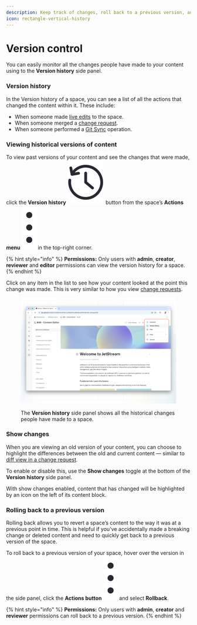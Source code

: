 ```yaml
---
description: Keep track of changes, roll back to a previous version, and more.
icon: rectangle-vertical-history
---
```


# Version control

You can easily monitor all the changes people have made to your content using to the **Version history** side panel.

### Version history <a href="#see-the-activity-of-a-specific-draft" id="see-the-activity-of-a-specific-draft"></a>

In the Version history of a space, you can see a list of all the actions that changed the content within it. These include:

* When someone made [live edits](../editing-content/live-edits.md) to the space.
* When someone merged a [change request](../collaboration/change-requests.md).
* When someone performed a [Git Sync](../integrations/git-sync/) operation.

### Viewing historical versions of content

To view past versions of your content and see the changes that were made, click the **Version history** <picture><source srcset="../.gitbook/assets/Revision history dark.png" media="(prefers-color-scheme: dark)"><img src="../.gitbook/assets/Revision history light.png" alt="" data-size="line"></picture> button from the space’s **Actions menu** <img src="../.gitbook/assets/Actions menu.png" alt="" data-size="line"> in the top-right corner.

{% hint style="info" %}
**Permissions:** Only users with **admin**, **creator**, **reviewer** and **editor** permissions can view the version history for a space.
{% endhint %}

Click on any item in the list to see how your content looked at the point this change was made. This is very similar to how you view [change requests](../collaboration/change-requests.md).

<figure><img src="../.gitbook/assets/editor-versions.png" alt=""><figcaption><p>The <strong>Version history</strong> side panel shows all the historical changes people have made to a space.</p></figcaption></figure>

### Show changes

When you are viewing an old version of your content, you can choose to highlight the differences between the old and current content — similar to [diff view in a change request](../collaboration/change-requests.md#diff-mode).

To enable or disable this, use the **Show changes** toggle at the bottom of the **Version history** side panel.

With show changes enabled, content that has changed will be highlighted by an icon on the left of its content block.

### Rolling back to a previous version

Rolling back allows you to revert a space’s content to the way it was at a previous point in time. This is helpful if you’ve accidentally made a breaking change or deleted content and need to quickly get back to a previous version of the space.

To roll back to a previous version of your space, hover over the version in the side panel, click the **Actions button** <img src="../.gitbook/assets/Actions menu.png" alt="" data-size="line"> and select **Rollback**.

{% hint style="info" %}
**Permissions:** Only users with **admin**, **creator** and **reviewer** permissions can roll back to a previous version.
{% endhint %}

